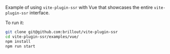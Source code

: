 Example of using `vite-plugin-ssr` with Vue that showcases the entire `vite-plugin-ssr` interface.

To run it:

```bash
git clone git@github.com:brillout/vite-plugin-ssr
cd vite-plugin-ssr/examples/vue/
npm install
npm run start
```
